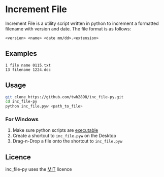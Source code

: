 # Increment File

Increment File is a utility script written in python to increment a formatted
filename with version and date. The file format is as follows:

```
<version> <name> <date mm/dd>.<extension>
```

## Examples

```
1 file name 0115.txt
13 filename 1224.doc
```

## Usage

```bash
git clone https://github.com/twh2898/inc_file-py.git
cd inc_file-py
python inc_file.pyw <path_to_file>
```

### For Windows

1. Make sure python scripts are [executable](https://docs.python.org/2/faq/windows.html)
2. Create a shortcut to `inc_file.pyw` on the Desktop
3. Drag-n-Drop a file onto the shortcut to `inc_file.pyw`

## Licence

inc_file-py uses the [MIT](LICENCE) licence
